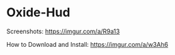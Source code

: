 # Oxide-Hud
Screenshots: https://imgur.com/a/R9a13

How to Download and Install: https://imgur.com/a/w3Ah6
